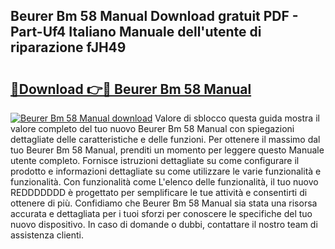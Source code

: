 ## Beurer Bm 58 Manual Download gratuit PDF - Part-Uf4 Italiano Manuale dell'utente di riparazione fJH49

# <h2><a href="http://dfdadkf.blite.top/?on=Beurer+Bm+58+Manual">🔗Download 👉🔴 Beurer Bm 58 Manual</a></h2>

[![Beurer Bm 58 Manual download](https://i.imgur.com/lujVjoI.png)](http://dfdadkf.blite.top/?on=Beurer+Bm+58+Manual)
Valore di sblocco questa guida mostra il valore completo del tuo nuovo Beurer Bm 58 Manual con spiegazioni dettagliate delle caratteristiche e delle funzioni. Per ottenere il massimo dal tuo Beurer Bm 58 Manual, prenditi un momento per leggere questo Manuale utente completo. Fornisce istruzioni dettagliate su come configurare il prodotto e informazioni dettagliate su come utilizzare le varie funzionalità e funzionalità. Con funzionalità come L'elenco delle funzionalità, il tuo nuovo REDDDDDDD è progettato per semplificare le tue attività e consentirti di ottenere di più. Confidiamo che Beurer Bm 58 Manual sia stata una risorsa accurata e dettagliata per i tuoi sforzi per conoscere le specifiche del tuo nuovo dispositivo. In caso di domande o dubbi, contattare il nostro team di assistenza clienti.
